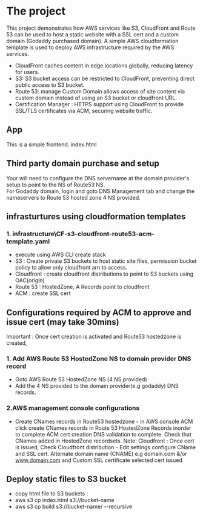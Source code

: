 # The project
This project demonstrates how AWS services like S3, CloudFront and Route 53 can be used to host a static website with a SSL cert and a custom domain (Godaddy purchased domain). A simple AWS cloudformation template is used to deploy AWS infrastructure required by the AWS services. 

- CloudFront caches content in edge locations globally, reducing latency for users.
- S3: S3 bucket access can be restricted to CloudFront, preventing direct public access to S3 bucket.
- Route 53: manage Custom Domain allows access of site content via custom domain instead of using an S3 bucket or cloudfront URL.
- Certification Manager : HTTPS support using CloudFront to provide SSL/TLS certificates via ACM, securing website traffic.

## App
This is a simple frontend. index.html

## Third party domain purchase and setup
Your will need to configure the DNS servername at the domain provider's setup to point to the NS of Route53 NS. <br>
For Godaddy domain, login and goto DNS Management tab and change the nameservers to Route 53 hosted zone 4 NS provided.

## infrasturtures using cloudformation templates 
### 1. infrastructure\CF-s3-cloudfront-route53-acm-template.yaml
- execute using AWS CLI create stack
- S3 : Create private S3 buckets to host static site files, permission bucket policy to allow only cloudfront arn to access.
- Cloudfront : create cloudfront distributions to point to S3 buckets using OAC(origin)
- Route 53 : HostedZone, A Records point to cloudfront 
- ACM : create SSL cert

## Configurations required by ACM to approve and issue cert (may take 30mins)
Important : Once cert creation is activated and Route53 hostedzone is created, 
### 1. Add AWS Route 53 HostedZone NS to domain provider DNS record
- Goto AWS Route 53 HostedZone NS (4 NS provided)
- Add the 4 NS provided to the domain provider(e.g godaddy) DNS records.

### 2.AWS management console configurations
- Create CNames records in Route53 hostedzone - in AWS console ACM click create CNames records in Route 53 HostedZone Records inorder to complete ACM cert creation DNS validation to complete. Check that CNames added in HostedZone recordsets.
Note: Cloudfront : Once cert is issued, Check Cloudfront distribution - Edit settings configure CName and SSL cert.
Alternate domain name (CNAME) e.g domain.com &/or www.domain.com and Custom SSL certificate selected cert issued

## Deploy static files to S3 bucket
- copy html file to S3 buckets : 
- aws s3 cp index.html s3://bucket-name
- aws s3 cp build s3://bucket-name/ --recursive